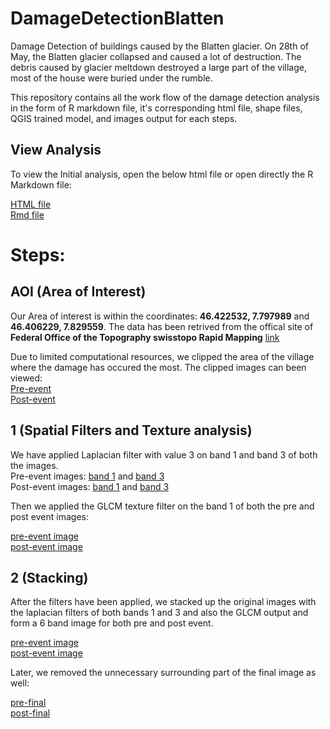 # DamageDetectionBlatten

Damage Detection of buildings caused by the Blatten glacier. On 28th of May, the Blatten glacier collapsed and caused a lot of destruction. The debris caused by glacier meltdown destroyed a large part of the village, most of the house were buried under the rumble. 

This repository contains all the work flow of the damage detection analysis in the form of R markdown file, it's corresponding html file, shape files, QGIS trained model, and images output for each steps.

## View Analysis
To view the Initial analysis, open the below html file or open directly the R Markdown file:

[HTML file](Rmd/Swiss_Blatten_glacier_damage_analysis.html)<br>
[Rmd file](Rmd/Swiss_Blatten_glacier_damage_analysis.Rmd)


# Steps:

## AOI (Area of Interest)

Our Area of interest is within the coordinates: **46.422532, 7.797989** and **46.406229, 7.829559**. The data has been retrived from the offical site of **Federal Office of the Topography swisstopo Rapid Mapping** [link](https://www.rapidmapping.admin.ch/index_de.html)

Due to limited computational resources, we clipped the area of the village where the damage has occured the most. The clipped images can been viewed:<br>
[Pre-event](AOI/19_5_AOI.tif) <br>
[Post-event](AOI/30_5_AOI.tif)

## 1 (Spatial Filters and Texture analysis)

We have applied Laplacian filter with value 3 on band 1 and band 3 of both the images. <br>
Pre-event images: 
[band 1](1/laplacian_filter_ch_1/pre_laplacian3_ch_1.tif) and
[band 3](1/laplacian_filter_ch_3/pre_laplacian3_ch_3.tif) <br>
Post-event images: 
[band 1](1/laplacian_filter_ch_1/post_laplacian3_ch_1.tif) and
[band 3](1/laplacian_filter_ch_3/post_laplacian3_ch_3.tif)

Then we applied the GLCM texture filter on the band 1 of both the pre and post event images:

[pre-event image](1/GLCM_ch_1/pre.tif) <br>
[post-event image](1/GLCM_ch_1/post.tif)

## 2 (Stacking)

After the filters have been applied, we stacked up the original images with the laplacian filters of both bands 1 and 3 and also the GLCM output and form a 6 band image for both pre and post event.

[pre-event image](2/6_band_image/pre_6_band.tif) <br>
[post-event image](2/6_band_image/post_6_band.tif)

Later, we removed the unnecessary surrounding part of the final image as well:

[pre-final](2/clipped_6_band_image/pre_6_band_clipped.tif) <br>
[post-final](2/clipped_6_band_image/post_6_band_clipped.tif)